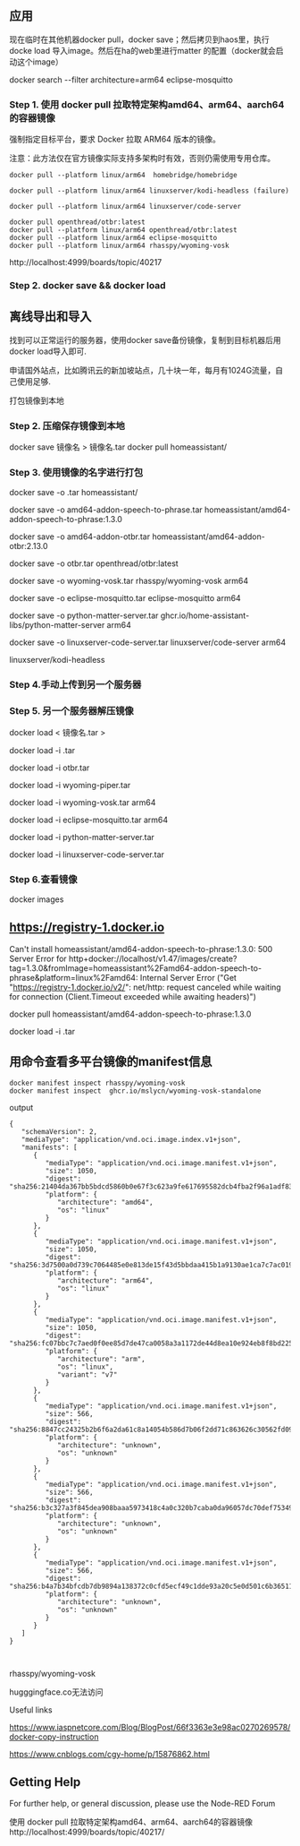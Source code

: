 
## 应用
现在临时在其他机器docker pull，docker save；然后拷贝到haos里，执行docke load 导入image。然后在ha的web里进行matter 的配置（docker就会启动这个image）

docker search --filter architecture=arm64 eclipse-mosquitto

### Step 1. 使用 docker pull 拉取特定架构amd64、arm64、aarch64的容器镜像
强制指定目标平台，要求 Docker 拉取 ARM64 版本的镜像。

注意：此方法仅在官方镜像实际支持多架构时有效，否则仍需使用专用仓库。
~~~
docker pull --platform linux/arm64  homebridge/homebridge

docker pull --platform linux/arm64 linuxserver/kodi-headless (failure)

docker pull --platform linux/arm64 linuxserver/code-server  

docker pull openthread/otbr:latest
docker pull --platform linux/arm64 openthread/otbr:latest
docker pull --platform linux/arm64 eclipse-mosquitto
docker pull --platform linux/arm64 rhasspy/wyoming-vosk
~~~

http://localhost:4999/boards/topic/40217



### Step 2. docker save && docker load 

## 离线导出和导入

找到可以正常运行的服务器，使用docker save备份镜像，复制到目标机器后用docker load导入即可.

申请国外站点，比如腾讯云的新加坡站点，几十块一年，每月有1024G流量，自己使用足够.

打包镜像到本地

### Step 2. 压缩保存镜像到本地

docker save 镜像名 > 镜像名.tar
docker pull homeassistant/<image-name>

### Step 3. 使用镜像的名字进行打包
docker save -o <image-name>.tar homeassistant/<image-name>

docker save -o  amd64-addon-speech-to-phrase.tar homeassistant/amd64-addon-speech-to-phrase:1.3.0  

docker save -o  amd64-addon-otbr.tar  homeassistant/amd64-addon-otbr:2.13.0

docker save -o otbr.tar openthread/otbr:latest

docker save -o wyoming-vosk.tar  rhasspy/wyoming-vosk  arm64

docker save -o eclipse-mosquitto.tar  eclipse-mosquitto arm64

docker save -o python-matter-server.tar  ghcr.io/home-assistant-libs/python-matter-server arm64

docker save -o linuxserver-code-server.tar linuxserver/code-server  arm64

linuxserver/kodi-headless


### Step 4.手动上传到另一个服务器

### Step 5. 另一个服务器解压镜像

docker load < 镜像名.tar >

docker load -i <image-name>.tar

docker load -i otbr.tar

docker load -i wyoming-piper.tar

docker load -i wyoming-vosk.tar  arm64

docker load -i eclipse-mosquitto.tar  arm64

docker load -i  python-matter-server.tar  

docker load -i linuxserver-code-server.tar 

### Step 6.查看镜像

docker images

##  https://registry-1.docker.io

Can't install homeassistant/amd64-addon-speech-to-phrase:1.3.0: 500 Server Error for http+docker://localhost/v1.47/images/create?tag=1.3.0&fromImage=homeassistant%2Famd64-addon-speech-to-phrase&platform=linux%2Famd64: Internal Server Error ("Get "https://registry-1.docker.io/v2/": net/http: request canceled while waiting for connection (Client.Timeout exceeded while awaiting headers)")

docker pull homeassistant/amd64-addon-speech-to-phrase:1.3.0

docker load -i <image-name>.tar


## 用命令查看多平台镜像的manifest信息

~~~
docker manifest inspect rhasspy/wyoming-vosk 
docker manifest inspect  ghcr.io/mslycn/wyoming-vosk-standalone
~~~
output
~~~
{
   "schemaVersion": 2,
   "mediaType": "application/vnd.oci.image.index.v1+json",
   "manifests": [
      {
         "mediaType": "application/vnd.oci.image.manifest.v1+json",
         "size": 1050,
         "digest": "sha256:21404da367bb5bdcd5860b0e67f3c623a9fe617695582dcb4fba2f96a1adf83b",
         "platform": {
            "architecture": "amd64",
            "os": "linux"
         }
      },
      {
         "mediaType": "application/vnd.oci.image.manifest.v1+json",
         "size": 1050,
         "digest": "sha256:3d7500a0d739c7064485e0e813de15f43d5bbdaa415b1a9130ae1ca7c7ac019e",
         "platform": {
            "architecture": "arm64",
            "os": "linux"
         }
      },
      {
         "mediaType": "application/vnd.oci.image.manifest.v1+json",
         "size": 1050,
         "digest": "sha256:fc07bbc7c7aed0f0ee85d7de47ca0058a3a1172de44d8ea10e924eb8f8bd2256",
         "platform": {
            "architecture": "arm",
            "os": "linux",
            "variant": "v7"
         }
      },
      {
         "mediaType": "application/vnd.oci.image.manifest.v1+json",
         "size": 566,
         "digest": "sha256:8847cc24325b2b6f6a2da61c8a14054b586d7b06f2dd71c863626c30562fd098",
         "platform": {
            "architecture": "unknown",
            "os": "unknown"
         }
      },
      {
         "mediaType": "application/vnd.oci.image.manifest.v1+json",
         "size": 566,
         "digest": "sha256:b3c327a3f845dea908baaa5973418c4a0c320b7caba0da96057dc70def75349d",
         "platform": {
            "architecture": "unknown",
            "os": "unknown"
         }
      },
      {
         "mediaType": "application/vnd.oci.image.manifest.v1+json",
         "size": 566,
         "digest": "sha256:b4a7b34bfcdb7db9894a138372c0cfd5ecf49c1dde93a20c5e0d501c6b365114",
         "platform": {
            "architecture": "unknown",
            "os": "unknown"
         }
      }
   ]
}



~~~



rhasspy/wyoming-vosk 


hugggingface.co无法访问

Useful links

https://www.iaspnetcore.com/Blog/BlogPost/66f3363e3e98ac0270269578/docker-copy-instruction

https://www.cnblogs.com/cgy-home/p/15876862.html

## Getting Help

For further help, or general discussion, please use the Node-RED Forum


使用 docker pull 拉取特定架构amd64、arm64、aarch64的容器镜像
http://localhost:4999/boards/topic/40217/